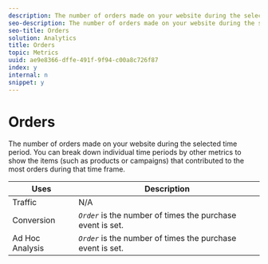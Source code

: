 ```yaml
---
description: The number of orders made on your website during the selected time period. You can break down individual time periods by other metrics to show the items (such as products or campaigns) that contributed to the most orders during that time frame.
seo-description: The number of orders made on your website during the selected time period. You can break down individual time periods by other metrics to show the items (such as products or campaigns) that contributed to the most orders during that time frame.
seo-title: Orders
solution: Analytics
title: Orders
topic: Metrics
uuid: ae9e8366-dffe-491f-9f94-c00a8c726f87
index: y
internal: n
snippet: y
---
```


# Orders

The number of orders made on your website during the selected time period. You can break down individual time periods by other metrics to show the items (such as products or campaigns) that contributed to the most orders during that time frame.

|  Uses  | Description  |
|---|---|
|  Traffic  | N/A  |
|  Conversion  | *`Order`* is the number of times the purchase event is set.  |
|  Ad Hoc Analysis  | *`Order`* is the number of times the purchase event is set.  |

